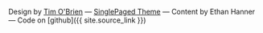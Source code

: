 
Design by [Tim O'Brien](http://t413.com/)
&mdash;
[SinglePaged Theme](https://github.com/t413/SinglePaged)
&mdash;
Content by Ethan Hanner
&mdash;
Code on [github]({{ site.source_link }})
